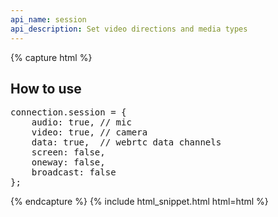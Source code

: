 ```yaml
---
api_name: session
api_description: Set video directions and media types
---
```


{% capture html %}

<section>
    <h2>How to use</h2>
    <pre>
connection.session = {
    audio: true, // mic
    video: true, // camera
    data: true,  // webrtc data channels
    screen: false,
    oneway: false,
    broadcast: false
};
</pre>
</section>

{% endcapture %}
{% include html_snippet.html html=html %}
